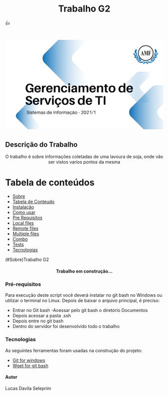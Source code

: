 <h1 align="center">Trabalho G2</h1>        👍

<h1 align="center">
<img alt="Logo do repositório incluindo o nome da disciplina, logo da AMF e o semestre
2021/1 " src="capaGit.png" width="650px">
</h1>

## Descrição do Trabalho
<p align="center">O trabalho é sobre informações coletadas de uma lavoura de soja, onde vão ser vistos varios pontos da mesma</p>

Tabela de conteúdos
=================
<!--ts-->
* [Sobre](#Sobre)
* [Tabela de Conteudo](#tabela-de-conteudo)
* [Instalação](#instalacao)
* [Como usar](#como-usar)
* [Pre Requisitos](#pre-requisitos)
* [Local files](#local-files)
* [Remote files](#remote-files)
* [Multiple files](#multiple-files)
* [Combo](#combo)
* [Tests](#testes)
* [Tecnologias](#tecnologias)
<!--te-->
(#Sobre)Trabalho G2
<h4 align="center">

Trabalho em construção...

</h4>

### Pré-requisitos
Para execução deste script você deverá instalar no git bash no Windows ou utilizar o
terminal no Linux.
Depois de baixar o arquivo principal, é preciso:
- Entrar no Git bash
-Acessar pelo git bash o diretório Documentos
- Depois acessar a pasta .ssh
- Depois entre no git bash
- Dentro do servidor foi desenvolvido todo o trabalho

### Tecnologias
As seguintes ferramentas foram usadas na construção do projeto:
- [Git for windows](https://git-scm.com/downloads/)
- [Wget for git bash](https://eternallybored.org/misc/wget/)

#### Autor
Lucas Davila Seleprim

